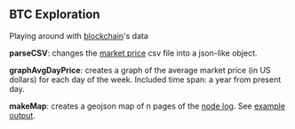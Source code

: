 ## BTC Exploration
Playing around with [blockchain](http://blockchain.info/)'s data

**parseCSV**: changes the [market price](http://blockchain.info/charts/market-price) csv file into a json-like object.

**graphAvgDayPrice**: creates a graph of the average market price (in US dollars) for each day of the week. Included time span: a year from present day.

**makeMap**: creates a geojson map of n pages of the [node log](http://blockchain.info/ip-log). See [example output](https://gist.github.com/Manacake/5564885910bab51d692e).